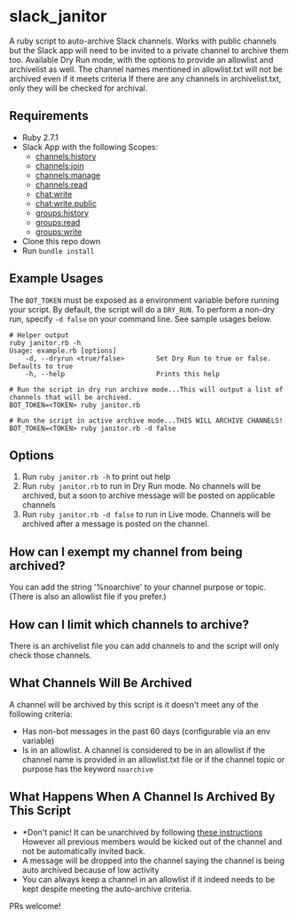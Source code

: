 # slack_janitor
A ruby script to auto-archive Slack channels. Works with public channels but the Slack app will need to be invited to a private channel to archive them too.
Available Dry Run mode, with the options to provide an allowlist and archivelist as well.
The channel names mentioned in allowlist.txt will not be archived even if it meets criteria
If there are any channels in archivelist.txt, only they will be checked for archival.

## Requirements
* Ruby 2.7.1
* Slack App with the following Scopes:
  * [channels:history](https://api.slack.com/scopes/channels:history)
  * [channels:join](https://api.slack.com/scopes/channels:join)
  * [channels:manage](https://api.slack.com/scopes/channels:manage)
  * [channels:read](https://api.slack.com/scopes/channels:read)
  * [chat:write](https://api.slack.com/scopes/chat:write)
  * [chat:write.public](https://api.slack.com/scopes/chat:write.public)
  * [groups:history](https://api.slack.com/scopes/groups:history)
  * [groups:read](https://api.slack.com/scopes/groups:read)
  * [groups:write](https://api.slack.com/scopes/groups:write)
* Clone this repo down
* Run `bundle install`

## Example Usages
The  `BOT_TOKEN`  must be exposed as a environment variable before running your script. By default, the script will do a  `DRY_RUN`. To perform a non-dry run, specify  `-d false` on your command line. See sample usages below.

```
# Helper output
ruby janitor.rb -h                                                                
Usage: example.rb [options]
    -d, --dryrun <true/false>        Set Dry Run to true or false. Defaults to true
    -h, --help                       Prints this help

# Run the script in dry run archive mode...This will output a list of channels that will be archived.
BOT_TOKEN=<TOKEN> ruby janitor.rb

# Run the script in active archive mode...THIS WILL ARCHIVE CHANNELS!
BOT_TOKEN=<TOKEN> ruby janitor.rb -d false
```

## Options
1. Run `ruby janitor.rb -h` to print out help
2. Run `ruby janitor.rb` to run in Dry Run mode. No channels will be archived, but a soon to archive message will be posted on applicable channels
3. Run `ruby janitor.rb -d false` to run in Live mode. Channels will be archived after a message is posted on the channel.

## How can I exempt my channel from being archived?
You can add the string '%noarchive' to your channel purpose or topic. (There is also an allowlist file if you prefer.)

## How can I limit which channels to archive?
There is an archivelist file you can add channels to and the script will only check those channels.

## What Channels Will Be Archived
A channel will be archived by this script is it doesn't meet any of the following criteria:
-   Has non-bot messages in the past 60 days (configurable via an env variable)
-   Is in an allowlist. A channel is considered to be in an allowlist if the channel name is provided in an allowlist.txt file or if the channel topic or purpose has the keyword `noarchive`

## What Happens When A Channel Is Archived By This Script
-   *Don't panic! It can be unarchived by following  [these instructions](https://get.slack.help/hc/en-us/articles/201563847-Archive-a-channel#unarchive-a-channel)  However all previous members would be kicked out of the channel and not be automatically invited back.
-   A message will be dropped into the channel saying the channel is being auto archived because of low activity
-   You can always keep a channel in an allowlist if it indeed needs to be kept despite meeting the auto-archive criteria.

PRs welcome!

